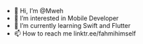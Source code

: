 - 👋 Hi, I’m @Mweh
- 👀 I’m interested in Mobile Developer
- 🌱 I’m currently learning Swift and Flutter
- 📫 How to reach me linktr.ee/fahmihimself

<!---
Mweh/Mweh is a ✨ special ✨ repository because its `README.md` (this file) appears on your GitHub profile.
You can click the Preview link to take a look at your changes.
--->
